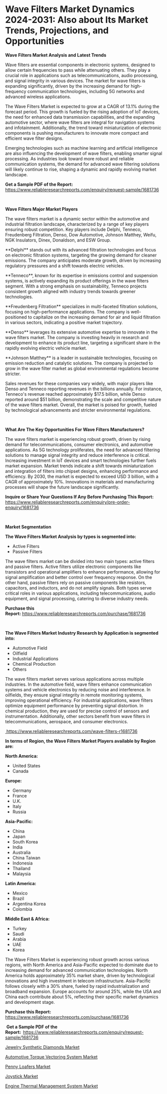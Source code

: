 <p><h1>Wave Filters Market Dynamics 2024-2031: Also about Its Market Trends, Projections, and Opportunities</h1></p><p><strong>Wave Filters Market Analysis and Latest Trends</strong></p>
<p><p>Wave filters are essential components in electronic systems, designed to allow certain frequencies to pass while attenuating others. They play a crucial role in applications such as telecommunications, audio processing, and signal integrity in various devices. The market for wave filters is expanding significantly, driven by the increasing demand for high-frequency communication technologies, including 5G networks and advanced wireless applications.</p><p>The Wave Filters Market is expected to grow at a CAGR of 13.1% during the forecast period. This growth is fueled by the rising adoption of IoT devices, the need for enhanced data transmission capabilities, and the expanding automotive sector, where wave filters are integral for navigation systems and infotainment. Additionally, the trend toward miniaturization of electronic components is pushing manufacturers to innovate more compact and efficient wave filter designs.</p><p>Emerging technologies such as machine learning and artificial intelligence are also influencing the development of wave filters, enabling smarter signal processing. As industries look toward more robust and reliable communication systems, the demand for advanced wave filtering solutions will likely continue to rise, shaping a dynamic and rapidly evolving market landscape.</p></p>
<p><strong>Get a Sample PDF of the Report:&nbsp;</strong> <a href="https://www.reliableresearchreports.com/enquiry/request-sample/1681736?utm_campaign=28&utm_medium=2&utm_source=Github&utm_content=ia&utm_term=11122024&utm_id=wave-filters">https://www.reliableresearchreports.com/enquiry/request-sample/1681736</a></p>
<p>&nbsp;</p>
<p><strong>Wave Filters Major Market Players</strong></p>
<p><p>The wave filters market is a dynamic sector within the automotive and industrial filtration landscape, characterized by a range of key players ensuring robust competition. Key players include Delphi, Tenneco, Freudenberg Filtration, Denso, Dow Automotive, Johnson Matthey, Weifu, NGK Insulators, Dinex, Donaldson, and ESW Group.</p><p>**Delphi** stands out with its advanced filtration technologies and focus on electronic filtration systems, targeting the growing demand for cleaner emissions. The company anticipates moderate growth, driven by increasing regulatory pressures and a shift towards electric vehicles.</p><p>**Tenneco**, known for its expertise in emissions control and suspension systems, is actively expanding its product offerings in the wave filters segment. With a strong emphasis on sustainability, Tenneco projects consistent growth aligned with industry trends towards greener technologies.</p><p>**Freudenberg Filtration** specializes in multi-faceted filtration solutions, focusing on high-performance applications. The company is well-positioned to capitalize on the increasing demand for air and liquid filtration in various sectors, indicating a positive market trajectory.</p><p>**Denso** leverages its extensive automotive expertise to innovate in the wave filters market. The company is investing heavily in research and development to enhance its product line, targeting a significant share in the rapidly evolving electric vehicle market.</p><p>**Johnson Matthey** is a leader in sustainable technologies, focusing on emission reduction and catalytic solutions. The company is projected to grow in the wave filter market as global environmental regulations become stricter.</p><p>Sales revenues for these companies vary widely, with major players like Denso and Tenneco reporting revenues in the billions annually. For instance, Tenneco's revenue reached approximately $17.5 billion, while Denso reported around $51 billion, demonstrating the scale and competitive nature of the wave filters market. Overall, the market is poised for growth, fueled by technological advancements and stricter environmental regulations.</p></p>
<p>&nbsp;</p>
<p><strong>What Are The Key Opportunities For Wave Filters Manufacturers?</strong></p>
<p><p>The wave filters market is experiencing robust growth, driven by rising demand for telecommunications, consumer electronics, and automotive applications. As 5G technology proliferates, the need for advanced filtering solutions to manage signal integrity and reduce interference is critical. Increasing investment in IoT devices and smart technologies further fuels market expansion. Market trends indicate a shift towards miniaturization and integration of filters into chipset designs, enhancing performance and efficiency. By 2030, the market is expected to exceed USD 3 billion, with a CAGR of approximately 10%. Innovations in materials and manufacturing processes will shape the future landscape significantly.</p></p>
<p><strong>Inquire or Share Your Questions If Any Before Purchasing This Report:</strong> <a href="https://www.reliableresearchreports.com/enquiry/pre-order-enquiry/1681736?utm_campaign=28&utm_medium=2&utm_source=Github&utm_content=ia&utm_term=11122024&utm_id=wave-filters">https://www.reliableresearchreports.com/enquiry/pre-order-enquiry/1681736</a></p>
<p>&nbsp;</p>
<p><strong>Market Segmentation</strong></p>
<p><strong>The Wave Filters Market Analysis by types is segmented into:</strong></p>
<p><ul><li>Active Filters</li><li>Passive Filters</li></ul></p>
<p><p>The wave filters market can be divided into two main types: active filters and passive filters. Active filters utilize electronic components like transistors and operational amplifiers to enhance performance, allowing for signal amplification and better control over frequency response. On the other hand, passive filters rely on passive components like resistors, capacitors, and inductors, and do not amplify signals. Both types serve critical roles in various applications, including telecommunications, audio equipment, and signal processing, catering to diverse industry needs.</p></p>
<p><strong>Purchase this Report:&nbsp;</strong><a href="https://www.reliableresearchreports.com/purchase/1681736?utm_campaign=28&utm_medium=2&utm_source=Github&utm_content=ia&utm_term=11122024&utm_id=wave-filters">https://www.reliableresearchreports.com/purchase/1681736</a></p>
<p>&nbsp;</p>
<p><strong>The Wave Filters Market Industry Research by Application is segmented into:</strong></p>
<p><ul><li>Automotive Field</li><li>Oilfield</li><li>Industrial Applications</li><li>Chemical Production</li><li>Others</li></ul></p>
<p><p>The wave filters market serves various applications across multiple industries. In the automotive field, wave filters enhance communication systems and vehicle electronics by reducing noise and interference. In oilfields, they ensure signal integrity in remote monitoring systems, improving operational efficiency. For industrial applications, wave filters optimize equipment performance by preventing signal distortion. In chemical production, they are used for precise control of sensors and instrumentation. Additionally, other sectors benefit from wave filters in telecommunications, aerospace, and consumer electronics.</p></p>
<p><a href="https://www.reliableresearchreports.com/wave-filters-r1681736?utm_campaign=28&utm_medium=2&utm_source=Github&utm_content=ia&utm_term=11122024&utm_id=wave-filters">&nbsp;https://www.reliableresearchreports.com/wave-filters-r1681736</a></p>
<p><strong>In terms of Region, the Wave Filters Market Players available by Region are:</strong></p>
<p>
    <p> <strong> North America: </strong>
        <ul>
            <li>United States</li>
            <li>Canada</li>
        </ul>
        </p> 
    <p> <strong> Europe: </strong>
        <ul>
            <li>Germany</li>
            <li>France</li>
            <li>U.K.</li>
            <li>Italy</li>
            <li>Russia</li>
        </ul>
        </p> 
    <p> <strong> Asia-Pacific: </strong>
        <ul>
            <li>China</li>
            <li>Japan</li>
            <li>South Korea</li>
            <li>India</li>
            <li>Australia</li>
            <li>China Taiwan</li>
            <li>Indonesia</li>
            <li>Thailand</li>
            <li>Malaysia</li>
        </ul>
        </p> 
    <p> <strong> Latin America: </strong>
        <ul>
            <li>Mexico</li>
            <li>Brazil</li>
            <li>Argentina Korea</li>
            <li>Colombia</li>
        </ul>
        </p> 
    <p> <strong> Middle East & Africa: </strong>
        <ul>
            <li>Turkey</li>
            <li>Saudi</li>
            <li>Arabia</li>
            <li>UAE</li>
            <li>Korea</li>
        </ul>
    </p>
    </p>
<p><p>The Wave Filters Market is experiencing robust growth across various regions, with North America and Asia-Pacific expected to dominate due to increasing demand for advanced communication technologies. North America holds approximately 35% market share, driven by technological innovations and high investment in telecom infrastructure. Asia-Pacific follows closely with a 30% share, fueled by rapid industrialization and broadband expansion. Europe accounts for around 25%, while the USA and China each contribute about 5%, reflecting their specific market dynamics and development stage.</p></p>
<p><strong>Purchase this Report: </strong><a href="https://www.reliableresearchreports.com/purchase/1681736?utm_campaign=28&utm_medium=2&utm_source=Github&utm_content=ia&utm_term=11122024&utm_id=wave-filters">https://www.reliableresearchreports.com/purchase/1681736</a></p>
<p>&nbsp;<strong>Get a Sample PDF of the Report:&nbsp;&nbsp;</strong><a href="https://www.reliableresearchreports.com/enquiry/request-sample/1681736?utm_campaign=28&utm_medium=2&utm_source=Github&utm_content=ia&utm_term=11122024&utm_id=wave-filters">https://www.reliableresearchreports.com/enquiry/request-sample/1681736</a></p>
<p><strong></strong></p>
<p><p><a href="https://www.linkedin.com/pulse/jewelry-synthetic-diamonds-market-projections-insights-valuation-j1ske?utm_campaign=28&utm_medium=2&utm_source=Github&utm_content=ia&utm_term=11122024&utm_id=wave-filters">Jewelry Synthetic Diamonds Market</a></p><p><a href="https://github.com/SamiaChowdhury801/Market-Research-Report-List-1/blob/main/automotive-torque-vectoring-system-market.md?utm_campaign=28&utm_medium=2&utm_source=Github&utm_content=ia&utm_term=11122024&utm_id=wave-filters">Automotive Torque Vectoring System Market</a></p><p><a href="https://www.linkedin.com/pulse/p-factrackr-ho6he?utm_campaign=28&utm_medium=2&utm_source=Github&utm_content=ia&utm_term=11122024&utm_id=wave-filters">Penny Loafers Market</a></p><p><a href="https://www.linkedin.com/pulse/joystick-market-size-revenue-growth-projected-129-cagr-from-divxc?utm_campaign=28&utm_medium=2&utm_source=Github&utm_content=ia&utm_term=11122024&utm_id=wave-filters">Joystick Market</a></p><p><a href="https://github.com/BellAuer/Market-Research-Report-List-1/blob/main/engine-thermal-management-system-market.md?utm_campaign=28&utm_medium=2&utm_source=Github&utm_content=ia&utm_term=11122024&utm_id=wave-filters">Engine Thermal Management System Market</a></p></p>